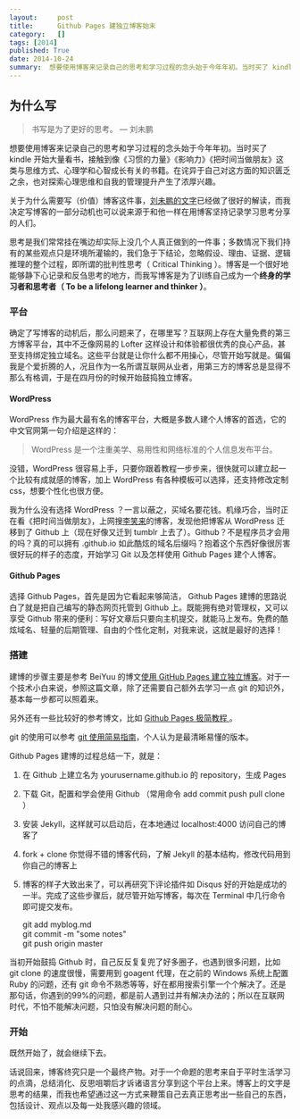 ```yaml
---
layout:     post
title:      Github Pages 建独立博客始末
category:   []
tags: [2014]
published: True
date: 2014-10-24
summary:  想要使用博客来记录自己的思考和学习过程的念头始于今年年初。当时买了 kindle 开始大量看书，接触到像《习惯的力量》《影响力》《把时间当做朋友》这类与思维方式、心理学和心智成长有关的书籍。在诧异于自己对这方面的知识匮乏之余，也对探索心理思维和自我的管理提升产生了浓厚兴趣...
--- 
```

  

## 为什么写

> 书写是为了更好的思考。
> — 刘未鹏

想要使用博客来记录自己的思考和学习过程的念头始于今年年初。当时买了 kindle 开始大量看书，接触到像《习惯的力量》《影响力》《把时间当做朋友》这类与思维方式、心理学和心智成长有关的书籍。在诧异于自己对这方面的知识匮乏之余，也对探索心理思维和自我的管理提升产生了浓厚兴趣。  
  
关于为什么需要写（价值）博客这件事，[刘未鹏的文字][1]已经做了很好的解读，而我决定写博客的一部分动机也可以说来源于和他一样在用博客坚持记录学习思考分享的人们。  

思考是我们常常挂在嘴边却实际上没几个人真正做到的一件事；多数情况下我们持有的某些观点只是环境所灌输的，我们急于下结论，忽略假设、理由、证据、逻辑推理的整个过程，即所谓的批判性思考（ Critical Thinking ）。博客是一个很好地能够静下心记录和反刍思考的地方，而我写博客是为了训练自己成为一个**终身的学习者和思考者（ To be a lifelong learner and thinker ）**。  
 
### 平台
确定了写博客的动机后，那么问题来了，在哪里写？互联网上存在大量免费的第三方博客平台，其中不乏像网易的 Lofter 这样设计和体验都很优秀的良心产品，甚至支持绑定独立域名。这些平台就是让你什么都不用操心，尽管开始写就是。偏偏我是个爱折腾的人，况且作为一名所谓互联网从业者，用第三方的博客总是显得不那么有格调，于是在四月份的时候开始鼓捣独立博客。
  
#### WordPress
WordPress 作为最大最有名的博客平台，大概是多数人建个人博客的首选，它的中文官网第一句介绍是这样的：  

> WordPress 是一个注重美学、易用性和网络标准的个人信息发布平台。

没错，WordPress 很容易上手，只要你跟着教程一步步来，很快就可以建立起一个比较有成就感的博客，加上 WordPress 有各种模板可以选择，还支持修改定制 css，想要个性化也很方便。  
 
我为什么没有选择 WordPress ？一言以蔽之，买域名要花钱。机缘巧合，当时正在看《把时间当做朋友》，上网搜[李笑来][2]的博客，发现他把博客从 WordPress 迁移到了 Github 上（现在好像又迁到 tumblr 上去了）。Github？不是程序员才会用的吗？真的可以拥有 .github.io 如此酷炫的域名后缀吗？抱着这个东西好像很厉害很好玩的样子的态度，开始学习 Git 以及怎样使用 Github Pages 建个人博客。  
  
#### Github Pages
选择 Github Pages，首先是因为它看起来够简洁， Github Pages 建博的思路说白了就是把自己编写的静态网页托管到 Github 上。既能拥有绝对管理权，又可以享受 Github 带来的便利：写好文章后只要向主机提交，就能马上发布。免费的酷炫域名、轻量的后期管理、自由的个性化定制，对我来说，这就是最好的选择！
  
### 搭建
建博的步骤主要是参考 BeiYuu 的博文[使用 GitHub Pages 建立独立博客][3]。对于一个技术小白来说，参照这篇文章，除了还需要自己额外去学习一点 git 的知识外，基本每一步都可以照着来。

另外还有一些比较好的参考博文，比如 [Github Pages 极简教程 ][4]。  

git 的使用可以参考 [git 使用简易指南][5]，个人认为是最清晰易懂的版本。  

Github Pages 建博的过程总结一下，就是：  

1. 在 Github 上建立名为 yourusername.github.io 的 repository，生成 Pages
2. 下载 Git，配置和学会使用 Github （常用命令 add commit push pull clone ）
3. 安装 Jekyll，这样就可以启动后，在本地通过 localhost:4000 访问自己的博客了
4. fork + clone 你觉得不错的博客代码，了解 Jekyll 的基本结构，修改代码用到你自己的博客上
5. 博客的样子大致出来了，可以再研究下评论插件如 Disqus
好的开始是成功的一半。完成了这些步骤后，就尽管开始写博客，每次在 Terminal 中几行命令即可提交发布。  
  
	git add myblog.md  
	git commit -m "some notes"  
	git push origin master
 
当初开始鼓捣 Github 时，自己反反复复兜了好多圈子，也遇到很多问题，比如 git clone 的速度很慢，需要用到 goagent 代理，在之前的 Windows 系统上配置 Ruby 的问题，还有 git 命令不熟悉等等，好在都用搜索引擎一个个解决了。还是那句话，你遇到的99%的问题，都是前人遇到过并有解决办法的；所以在互联网时代，不怕不能解决问题，只怕没有解决问题的耐心。  
  
### 开始
既然开始了，就会继续下去。  
  
话说回来，博客终究只是一个最终产物。对于一个命题的思考来自于平时生活学习的点滴，总结消化、反思咀嚼后才诉诸语言分享到这个平台上来。博客上的文字是思考的结果，而我也希望通过这一方式来鞭策自己去真正思考出一些自己的东西，包括设计、观点以及每一处我感兴趣的领域。  









[1]:	http://mindhacks.cn/2009/02/15/why-you-should-start-blogging-now/
[2]:	http://xiaolai.github.io
[3]:	http://beiyuu.com/github-pages/
[4]:	http://www.360doc.com/content/12/0421/09/1016783_205350218.shtml
[5]:	http://www.bootcss.com/p/git-guide/